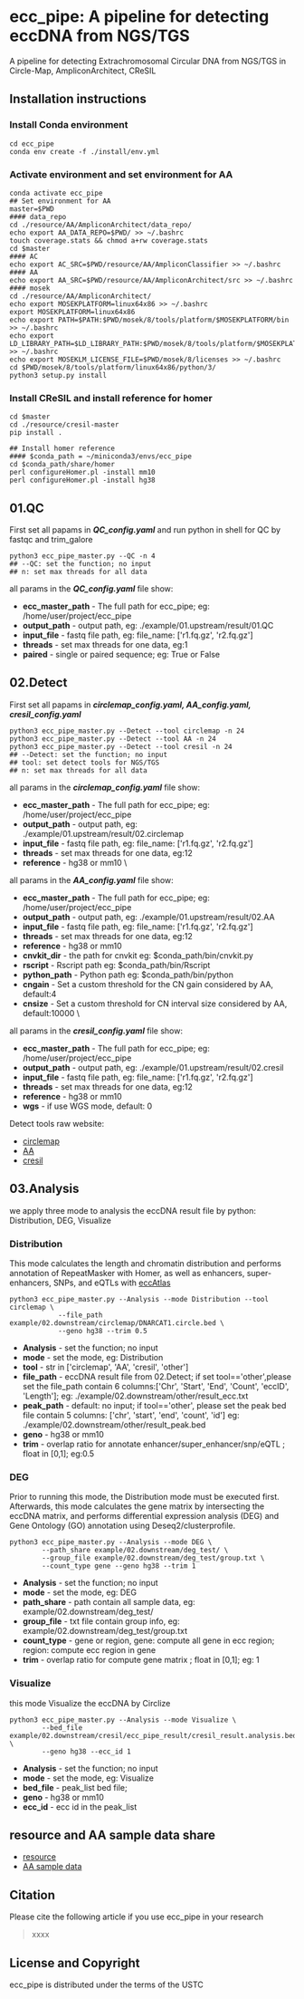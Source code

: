 # ecc_pipe: A pipeline for detecting eccDNA from NGS/TGS  
A pipeline for detecting Extrachromosomal Circular DNA from NGS/TGS in Circle-Map, AmpliconArchitect, CReSIL

## Installation instructions
### Install Conda environment
```
cd ecc_pipe
conda env create -f ./install/env.yml
```
### Activate environment and set environment for AA
```
conda activate ecc_pipe
## Set environment for AA
master=$PWD
#### data_repo
cd ./resource/AA/AmpliconArchitect/data_repo/
echo export AA_DATA_REPO=$PWD/ >> ~/.bashrc
touch coverage.stats && chmod a+rw coverage.stats
cd $master
#### AC
echo export AC_SRC=$PWD/resource/AA/AmpliconClassifier >> ~/.bashrc
#### AA
echo export AA_SRC=$PWD/resource/AA/AmpliconArchitect/src >> ~/.bashrc
#### mosek
cd ./resource/AA/AmpliconArchitect/
echo export MOSEKPLATFORM=linux64x86 >> ~/.bashrc
export MOSEKPLATFORM=linux64x86
echo export PATH=$PATH:$PWD/mosek/8/tools/platform/$MOSEKPLATFORM/bin >> ~/.bashrc
echo export LD_LIBRARY_PATH=$LD_LIBRARY_PATH:$PWD/mosek/8/tools/platform/$MOSEKPLATFORM/bin >> ~/.bashrc
echo export MOSEKLM_LICENSE_FILE=$PWD/mosek/8/licenses >> ~/.bashrc
cd $PWD/mosek/8/tools/platform/linux64x86/python/3/
python3 setup.py install
```
### Install CReSIL and install reference for homer
```
cd $master
cd ./resource/cresil-master
pip install .

## Install homer reference
#### $conda_path = ~/miniconda3/envs/ecc_pipe
cd $conda_path/share/homer
perl configureHomer.pl -install mm10
perl configureHomer.pl -install hg38
```

## 01.QC
First set all papams in ***QC_config.yaml*** and run python in shell for QC by fastqc and trim_galore
```
python3 ecc_pipe_master.py --QC -n 4
## --QC: set the function; no input
## n: set max threads for all data
```
all params in the ***QC_config.yaml*** file show:
-   **ecc_master_path** - The full path for ecc_pipe; eg: /home/user/project/ecc_pipe
-   **output_path** - output path, eg: ./example/01.upstream/result/01.QC
-   **input_file** - fastq file path, eg: file_name: ['r1.fq.gz', 'r2.fq.gz']
-   **threads** - set max threads for one data, eg:1
-   **paired** - single or paired sequence; eg: True or False

## 02.Detect
First set all papams in ***circlemap_config.yaml, AA_config.yaml, cresil_config.yaml***
```
python3 ecc_pipe_master.py --Detect --tool circlemap -n 24
python3 ecc_pipe_master.py --Detect --tool AA -n 24
python3 ecc_pipe_master.py --Detect --tool cresil -n 24
## --Detect: set the function; no input
## tool: set detect tools for NGS/TGS
## n: set max threads for all data
```
all params in the ***circlemap_config.yaml*** file show:
-   **ecc_master_path** - The full path for ecc_pipe; eg: /home/user/project/ecc_pipe
-   **output_path** - output path, eg: ./example/01.upstream/result/02.circlemap
-   **input_file** - fastq file path, eg: file_name: ['r1.fq.gz', 'r2.fq.gz']
-   **threads** - set max threads for one data, eg:12
-   **reference** - hg38 or mm10
\

all params in the ***AA_config.yaml*** file show:
-   **ecc_master_path** - The full path for ecc_pipe; eg: /home/user/project/ecc_pipe
-   **output_path** - output path, eg: ./example/01.upstream/result/02.AA
-   **input_file** - fastq file path, eg: file_name: ['r1.fq.gz', 'r2.fq.gz']
-   **threads** - set max threads for one data, eg:12
-   **reference** - hg38 or mm10
-   **cnvkit_dir** - the path for cnvkit eg: $conda_path/bin/cnvkit.py
-   **rscript** - Rscript path eg: $conda_path/bin/Rscript
-   **python_path** - Python path eg: $conda_path/bin/python
-   **cngain** - Set a custom threshold for the CN gain considered by AA, default:4
-   **cnsize** - Set a custom threshold for CN interval size considered by AA, default:10000
\

all params in the ***cresil_config.yaml*** file show:
-   **ecc_master_path** - The full path for ecc_pipe; eg: /home/user/project/ecc_pipe
-   **output_path** - output path, eg: ./example/01.upstream/result/02.cresil
-   **input_file** - fastq file path, eg: file_name: ['r1.fq.gz', 'r2.fq.gz']
-   **threads** - set max threads for one data, eg:12
-   **reference** - hg38 or mm10
-   **wgs** - if use WGS mode, default: 0

Detect tools raw website:
- [circlemap](https://github.com/iprada/Circle-Map)
- [AA](https://github.com/jluebeck/AmpliconSuite-pipeline)
- [cresil](https://github.com/visanuwan/cresil)

## 03.Analysis
we apply three mode to analysis the eccDNA result file by python: Distribution, DEG, Visualize
### Distribution
This mode calculates the length and chromatin distribution and 
        performs annotation of RepeatMasker with Homer, 
        as well as enhancers, super-enhancers, SNPs, and eQTLs with [eccAtlas](http://lcbb.swjtu.edu.cn/eccDNAatlas/)  
```
python3 ecc_pipe_master.py --Analysis --mode Distribution --tool circlemap \
            --file_path example/02.downstream/circlemap/DNARCAT1.circle.bed \
            --geno hg38 --trim 0.5
```
-   **Analysis** - set the function; no input
-   **mode** - set the mode, eg: Distribution
-   **tool** - str in ['circlemap', 'AA', 'cresil', 'other']
-   **file_path** - eccDNA result file from 02.Detect; if set tool=='other',please set the file_path contain 6 columns:['Chr', 'Start', 'End', 'Count', 'eccID', 'Length']; eg: ./example/02.downstream/other/result_ecc.txt
-   **peak_path** - default: no input; if tool=='other', please set the peak bed file contain 5 columns: ['chr', 'start', 'end', 'count', 'id'] eg: ./example/02.downstream/other/result_peak.bed
-   **geno** - hg38 or mm10
-   **trim** - overlap ratio for annotate enhancer/super_enhancer/snp/eQTL ; float in [0,1]; eg:0.5
    
### DEG
Prior to running this mode, the Distribution mode must be executed first. 
        Afterwards, this mode calculates the gene matrix by intersecting the eccDNA matrix, 
        and performs differential expression analysis (DEG) and Gene Ontology (GO) annotation using Deseq2/clusterprofile.
```
python3 ecc_pipe_master.py --Analysis --mode DEG \
        --path_share example/02.downstream/deg_test/ \
        --group_file example/02.downstream/deg_test/group.txt \
        --count_type gene --geno hg38 --trim 1
```
-   **Analysis** - set the function; no input
-   **mode** - set the mode, eg: DEG
-   **path_share** - path contain all sample data, eg: example/02.downstream/deg_test/
-   **group_file** - txt file contain group info, eg: example/02.downstream/deg_test/group.txt
-   **count_type** - gene or region, gene: compute all gene in ecc region; region: compute ecc region in gene
-   **trim** - overlap ratio for compute gene matrix ; float in [0,1]; eg: 1    
        
### Visualize
this mode Visualize the eccDNA by Circlize
```
python3 ecc_pipe_master.py --Analysis --mode Visualize \
        --bed_file example/02.downstream/cresil/ecc_pipe_result/cresil_result.analysis.bed \
        --geno hg38 --ecc_id 1
```
-   **Analysis** - set the function; no input
-   **mode** - set the mode, eg: Visualize
-   **bed_file** - peak_list bed file;
-   **geno** - hg38 or mm10
-   **ecc_id** - ecc id in the peak_list


## resource and AA sample data share
- [resource](xxxx)
- [AA sample data](xxxx)

## Citation
Please cite the following article if you use ecc_pipe in your research
> xxxx

## License and Copyright
ecc_pipe is distributed under the terms of the USTC
